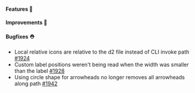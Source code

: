 #### Features 🚀

#### Improvements 🧹

#### Bugfixes ⛑️

- Local relative icons are relative to the d2 file instead of CLI invoke path [#1924](https://github.com/terrastruct/d2/pull/1924)
- Custom label positions weren't being read when the width was smaller than the label [#1928](https://github.com/terrastruct/d2/pull/1928)
- Using circle shape for arrowheads no longer removes all arrowheads along path [#1942](https://github.com/terrastruct/d2/pull/1942)
